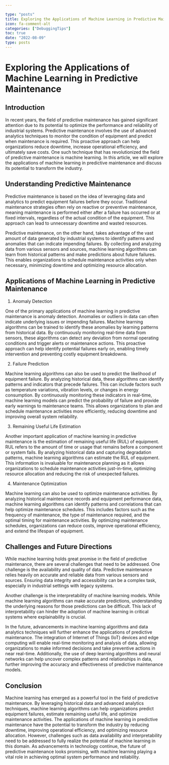 ```yaml
---

type: "posts"
title: Exploring the Applications of Machine Learning in Predictive Maintenance
icon: fa-comment-alt
categories: ["DebuggingTips"]
toc: true
date: "2022-08-09"
type: posts
---
```





# Exploring the Applications of Machine Learning in Predictive Maintenance

## Introduction

In recent years, the field of predictive maintenance has gained significant attention due to its potential to optimize the performance and reliability of industrial systems. Predictive maintenance involves the use of advanced analytics techniques to monitor the condition of equipment and predict when maintenance is required. This proactive approach can help organizations reduce downtime, increase operational efficiency, and ultimately save costs. One such technique that has revolutionized the field of predictive maintenance is machine learning. In this article, we will explore the applications of machine learning in predictive maintenance and discuss its potential to transform the industry.

## Understanding Predictive Maintenance

Predictive maintenance is based on the idea of leveraging data and analytics to predict equipment failures before they occur. Traditional maintenance strategies often rely on reactive or preventive maintenance, meaning maintenance is performed either after a failure has occurred or at fixed intervals, regardless of the actual condition of the equipment. This approach can lead to unnecessary downtime and wasted resources.

Predictive maintenance, on the other hand, takes advantage of the vast amount of data generated by industrial systems to identify patterns and anomalies that can indicate impending failures. By collecting and analyzing data from various sensors and sources, machine learning algorithms can learn from historical patterns and make predictions about future failures. This enables organizations to schedule maintenance activities only when necessary, minimizing downtime and optimizing resource allocation.

## Applications of Machine Learning in Predictive Maintenance

1. Anomaly Detection

One of the primary applications of machine learning in predictive maintenance is anomaly detection. Anomalies or outliers in data can often indicate underlying issues or impending failures. Machine learning algorithms can be trained to identify these anomalies by learning patterns from historical data. By continuously monitoring real-time data from sensors, these algorithms can detect any deviation from normal operating conditions and trigger alerts or maintenance actions. This proactive approach can help identify potential failures early on, enabling timely intervention and preventing costly equipment breakdowns.

2. Failure Prediction

Machine learning algorithms can also be used to predict the likelihood of equipment failure. By analyzing historical data, these algorithms can identify patterns and indicators that precede failures. This can include factors such as temperature variations, vibration levels, or changes in energy consumption. By continuously monitoring these indicators in real-time, machine learning models can predict the probability of failure and provide early warnings to maintenance teams. This allows organizations to plan and schedule maintenance activities more efficiently, reducing downtime and improving overall system reliability.

3. Remaining Useful Life Estimation

Another important application of machine learning in predictive maintenance is the estimation of remaining useful life (RUL) of equipment. RUL refers to the amount of time or usage that remains before a component or system fails. By analyzing historical data and capturing degradation patterns, machine learning algorithms can estimate the RUL of equipment. This information is invaluable for maintenance planning as it allows organizations to schedule maintenance activities just-in-time, optimizing resource allocation and reducing the risk of unexpected failures.

4. Maintenance Optimization

Machine learning can also be used to optimize maintenance activities. By analyzing historical maintenance records and equipment performance data, machine learning algorithms can identify patterns and correlations that can help optimize maintenance schedules. This includes factors such as the frequency of maintenance, the type of maintenance required, and the optimal timing for maintenance activities. By optimizing maintenance schedules, organizations can reduce costs, improve operational efficiency, and extend the lifespan of equipment.

## Challenges and Future Directions

While machine learning holds great promise in the field of predictive maintenance, there are several challenges that need to be addressed. One challenge is the availability and quality of data. Predictive maintenance relies heavily on accurate and reliable data from various sensors and sources. Ensuring data integrity and accessibility can be a complex task, especially in industrial settings with legacy systems.

Another challenge is the interpretability of machine learning models. While machine learning algorithms can make accurate predictions, understanding the underlying reasons for those predictions can be difficult. This lack of interpretability can hinder the adoption of machine learning in critical systems where explainability is crucial.

In the future, advancements in machine learning algorithms and data analytics techniques will further enhance the applications of predictive maintenance. The integration of Internet of Things (IoT) devices and edge computing will enable real-time monitoring and analysis of data, allowing organizations to make informed decisions and take preventive actions in near real-time. Additionally, the use of deep learning algorithms and neural networks can help uncover complex patterns and relationships in data, further improving the accuracy and effectiveness of predictive maintenance models.

## Conclusion

Machine learning has emerged as a powerful tool in the field of predictive maintenance. By leveraging historical data and advanced analytics techniques, machine learning algorithms can help organizations predict equipment failures, estimate remaining useful life, and optimize maintenance activities. The applications of machine learning in predictive maintenance have the potential to transform the industry by reducing downtime, improving operational efficiency, and optimizing resource allocation. However, challenges such as data availability and interpretability need to be addressed to fully realize the potential of machine learning in this domain. As advancements in technology continue, the future of predictive maintenance looks promising, with machine learning playing a vital role in achieving optimal system performance and reliability.